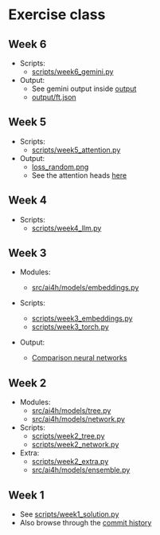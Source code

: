 # Exercise class

## Week 6

- Scripts:
  - [scripts/week6_gemini.py](scripts/week6_gemini.py)
- Output:
  - See gemini output inside [output](output/)
  - [output/ft.json](output/ft.json)

## Week 5

- Scripts:
  - [scripts/week5_attention.py](scripts/week5_attention.py)
- Output:
  - [loss_random.png](output/loss_random.png)
  - See the attention heads [here](https://ai-for-humanity-ucph.github.io/2025/exercises/class-5)

## Week 4

- Scripts:
  - [scripts/week4_llm.py](scripts/week4_llm.py)

## Week 3

- Modules:
  - [src/ai4h/models/embeddings.py](src/ai4h/models/embeddings.py)
- Scripts:
  - [scripts/week3_embeddings.py](scripts/week3_embeddings.py)
  - [scripts/week3_torch.py](scripts/week3_torch.py)

- Output:
  - [Comparison neural networks](output/nn_output.md)

## Week 2

- Modules:
  - [src/ai4h/models/tree.py](src/ai4h/models/tree.py)
  - [src/ai4h/models/network.py](src/ai4h/models/network.py)
- Scripts:
  - [scripts/week2_tree.py](scripts/week2_tree.py)
  - [scripts/week2_network.py](scripts/week2_network.py)
- Extra:
  - [scripts/week2_extra.py](scripts/week2_extra.py)
  - [src/ai4h/models/ensemble.py](src/ai4h/models/ensemble.py)

## Week 1

- See [scripts/week1_solution.py](scripts/week1_solution.py)
- Also browse through the [commit
  history](https://github.com/ai-for-humanity-ucph/2025-exercises/commits/main/)
